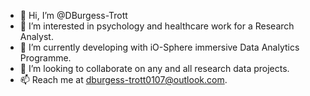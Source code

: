 - 👋 Hi, I’m @DBurgess-Trott
- 👀 I’m interested in psychology and healthcare work for a Research Analyst.
- 🌱 I’m currently developing with iO-Sphere immersive Data Analytics Programme.
- 💞️ I’m looking to collaborate on any and all research data projects.
- 📫 Reach me at dburgess-trott0107@outlook.com.

<!---
DBurgess-Trott/DBurgess-Trott is a ✨ special ✨ repository because its `README.md` (this file) appears on your GitHub profile.
You can click the Preview link to take a look at your changes.
--->
